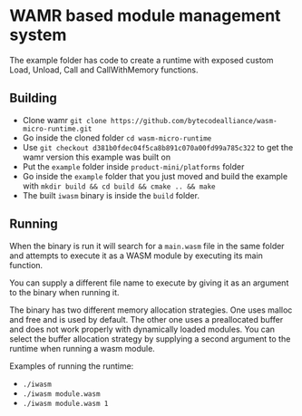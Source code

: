 # WAMR based module management system
The example folder has code to create a runtime with exposed custom Load, Unload, Call and CallWithMemory functions.

## Building
- Clone wamr `git clone https://github.com/bytecodealliance/wasm-micro-runtime.git`
- Go inside the cloned folder `cd wasm-micro-runtime`
- Use `git checkout d381b0fdec04f5ca8b891c070a00fd99a785c322` to get the wamr version this example was built on
- Put the `example` folder inside `product-mini/platforms` folder
- Go inside the `example` folder that you just moved and build the example with `mkdir build && cd build && cmake .. && make`
- The built `iwasm` binary is inside the `build` folder.

## Running
When the binary is run it will search for a `main.wasm` file in the same folder and attempts to execute it as a WASM module by executing its main function.

You can supply a different file name to execute by giving it as an argument to the binary when running it.

The binary has two different memory allocation strategies. One uses malloc and free and is used by default. The other one uses a preallocated buffer and does not work properly with dynamically loaded modules. You can select the buffer allocation strategy by supplying a second argument to the runtime when running a wasm module.

Examples of running the runtime:
- `./iwasm`
- `./iwasm module.wasm`
- `./iwasm module.wasm 1`
